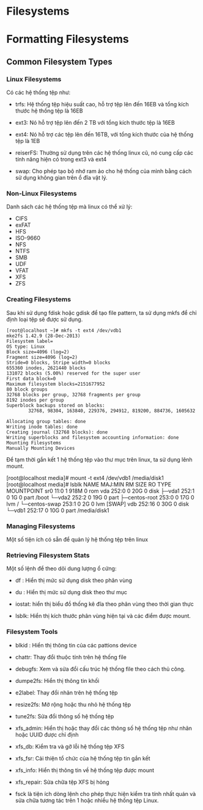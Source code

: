 # Filesystems
# Formatting Filesystems
## Common Filesystem Types
### Linux Filesystems
Có các hệ thống tệp như:

- trfs: Hệ thống tệp hiệu suất cao, hỗ trợ tệp lên đến 16EB và tổng kích thước hệ thống tệp là 16EB


- ext3: Nó hỗ trợ tệp lên đến 2 TB với tổng kích thước tệp là 16EB

- ext4: Nó hỗ trợ các tệp lên đến 16TB, với tổng kích thước của hệ thống tệp là 1EB

- reiserFS: Thường sử dụng trên các hệ thống linux cũ, nó cung cấp các tính năng hiện có trong ext3 và ext4

- swap: Cho phép tạo bộ nhớ ram ảo cho hệ thống của mình bằng cách sử dụng không gian trên ổ đĩa vật lý.

### Non-Linux Filesystems

Danh sách các hệ thống tệp mà linux có thể xử lý:

- CIFS
- exFAT
- HFS
- ISO-9660
- NFS
- NTFS
- SMB
- UDF
- VFAT
- XFS
- ZFS
### Creating Filesystems
Sau khi sử dụng fdisk hoặc gdisk để tạo file pattern, ta sử dụng mkfs để chỉ định loại tệp sẽ được sử dụng.

```
[root@localhost ~]# mkfs -t ext4 /dev/vdb1
mke2fs 1.42.9 (28-Dec-2013)
Filesystem label=
OS type: Linux
Block size=4096 (log=2)
Fragment size=4096 (log=2)
Stride=0 blocks, Stripe width=0 blocks
655360 inodes, 2621440 blocks
131072 blocks (5.00%) reserved for the super user
First data block=0
Maximum filesystem blocks=2151677952
80 block groups
32768 blocks per group, 32768 fragments per group
8192 inodes per group
Superblock backups stored on blocks:
        32768, 98304, 163840, 229376, 294912, 819200, 884736, 1605632

Allocating group tables: done
Writing inode tables: done
Creating journal (32768 blocks): done
Writing superblocks and filesystem accounting information: done
Mounting Filesystems
Manually Mounting Devices
```

Để tạm thời gắn kết 1 hệ thống tệp vào thư mục trên linux, ta sử dụng lênh mount.

[root@localhost media]# mount -t ext4 /dev/vdb1 /media/disk1
[root@localhost media]# lsblk
NAME            MAJ:MIN RM  SIZE RO TYPE MOUNTPOINT
sr0              11:0    1  918M  0 rom
vda             252:0    0   20G  0 disk
├─vda1          252:1    0    1G  0 part /boot
└─vda2          252:2    0   19G  0 part
  ├─centos-root 253:0    0   17G  0 lvm  /
  └─centos-swap 253:1    0    2G  0 lvm  [SWAP]
vdb             252:16   0   30G  0 disk
└─vdb1          252:17   0   10G  0 part /media/disk1


### Managing Filesystems

Một số tiện ích có sẵn để quản lý hệ thống tệp trên linux

### Retrieving Filesystem Stats
Một số lệnh để theo dõi dung lượng ổ cứng:

- df : Hiển thị mức sử dụng disk theo phân vùng

- du : Hiển thị mức sử dụng disk theo thư mục

- iostat: hiển thị biểu đồ thống kê đĩa theo phân vùng theo thời gian thực

- lsblk: Hiển thị kích thước phân vùng hiện tại và các điểm được mount.

### Filesystem Tools

- blkid : Hiển thị thông tin của các pattions device

- chattr: Thay đổi thuộc tính trên hệ thống file

- debugfs: Xem và sửa đổi cấu trúc hệ thống file theo cách thủ công.

- dumpe2fs: Hiển thị thông tin khối

- e2label: Thay đổi nhãn trên hệ thống tệp

- resize2fs: Mở rộng hoặc thu nhỏ hệ thống tệp

- tune2fs: Sửa đổi thông số hệ thống tệp

- xfs_admin: Hiển thị hoặc thay đổi các thông số hệ thống tệp như nhãn hoặc UUID được chỉ định

- xfs_db: Kiểm tra và gỡ lỗi hệ thống tệp XFS

- xfs_fsr: Cải thiện tổ chức của hệ thống tệp tin gắn kết

- xfs_info: Hiển thị thông tin về hệ thống tệp được mount

- xfs_repair: Sửa chữa tệp XFS bị hỏng

- fsck là tiện ích dòng lệnh cho phép thực hiện kiểm tra tính nhất quán và sửa chữa tương tác trên 1 hoặc nhiều hệ thống tệp Linux.